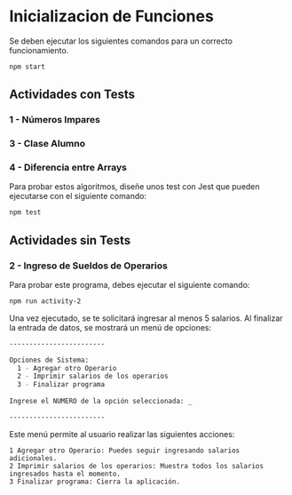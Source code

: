 # Inicializacion de Funciones

Se deben ejecutar los siguientes comandos para un correcto funcionamiento.

```bash
npm start
```

## Actividades con Tests 
 ### 1 - Números Impares
 ### 3 - Clase Alumno
 ### 4 - Diferencia entre Arrays

Para probar estos algoritmos, diseñe unos test con Jest que pueden ejecutarse con el siguiente comando:

```bash
npm test
```
## Actividades sin Tests 

### 2 - Ingreso de Sueldos de Operarios

Para probar este programa, debes ejecutar el siguiente comando:

```bash
npm run activity-2
```

Una vez ejecutado, se te solicitará ingresar al menos 5 salarios. 
Al finalizar la entrada de datos, se mostrará un menú de opciones:

```bash
------------------------

Opciones de Sistema:
  1 - Agregar otro Operario  
  2 - Imprimir salarios de los operarios  
  3 - Finalizar programa
  
Ingrese el NUMERO de la opción seleccionada: _

------------------------
```

Este menú permite al usuario realizar las siguientes acciones:

    1 Agregar otro Operario: Puedes seguir ingresando salarios adicionales.
    2 Imprimir salarios de los operarios: Muestra todos los salarios ingresados hasta el momento.
    3 Finalizar programa: Cierra la aplicación.